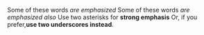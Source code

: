 Some of these words *are emphasized*
Some of these words  _are emphasized also_
Use two asterisks for **strong emphasis**
Or, if you prefer,__use two underscores instead__.
